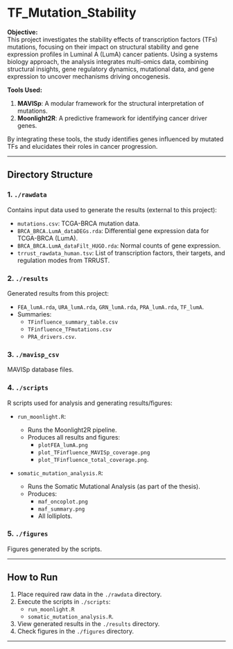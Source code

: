# TF_Mutation_Stability

**Objective:**  
This project investigates the stability effects of transcription factors (TFs) mutations, focusing on their impact on structural stability and gene expression profiles in Luminal A (LumA) cancer patients. Using a systems biology approach, the analysis integrates multi-omics data, combining structural insights, gene regulatory dynamics, mutational data, and gene expression to uncover mechanisms driving oncogenesis.

**Tools Used:**  
1. **MAVISp**: A modular framework for the structural interpretation of mutations.  
2. **Moonlight2R**: A predictive framework for identifying cancer driver genes.  

By integrating these tools, the study identifies genes influenced by mutated TFs and elucidates their roles in cancer progression.

---

## Directory Structure

### 1. `./rawdata`  
Contains input data used to generate the results (external to this project):  
- `mutations.csv`: TCGA-BRCA mutation data.  
- `BRCA_BRCA.LumA_dataDEGs.rda`: Differential gene expression data for TCGA-BRCA (LumA).  
- `BRCA_BRCA.LumA_dataFilt_HUGO.rda`: Normal counts of gene expression.  
- `trrust_rawdata_human.tsv`: List of transcription factors, their targets, and regulation modes from TRRUST.  

### 2. `./results`  
Generated results from this project:  
- `FEA_lumA.rda`, `URA_lumA.rda`, `GRN_lumA.rda`, `PRA_lumA.rda`, `TF_lumA`.  
- Summaries:  
  - `TFinfluence_summary_table.csv`  
  - `TFinfluence_TFmutations.csv`  
  - `PRA_drivers.csv`.  

### 3. `./mavisp_csv`  
MAVISp database files.  

### 4. `./scripts`  
R scripts used for analysis and generating results/figures:  
- `run_moonlight.R`:  
  - Runs the Moonlight2R pipeline.  
  - Produces all results and figures:  
    - `plotFEA_lumA.png`  
    - `plot_TFinfluence_MAVISp_coverage.png`  
    - `plot_TFinfluence_total_coverage.png`.  

- `somatic_mutation_analysis.R`:  
  - Runs the Somatic Mutational Analysis (as part of the thesis).  
  - Produces:  
    - `maf_oncoplot.png`  
    - `maf_summary.png`  
    - All lolliplots.  

### 5. `./figures`  
Figures generated by the scripts.

---

## How to Run
1. Place required raw data in the `./rawdata` directory.  
2. Execute the scripts in `./scripts`:  
   - `run_moonlight.R`  
   - `somatic_mutation_analysis.R`.  
3. View generated results in the `./results` directory.  
4. Check figures in the `./figures` directory.  

---

